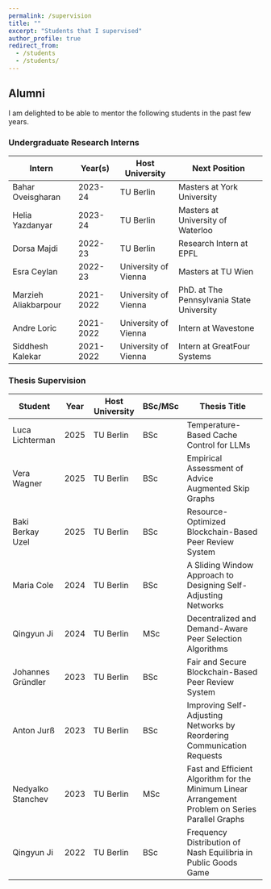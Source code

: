 ```yaml
---
permalink: /supervision
title: ""
excerpt: "Students that I supervised"
author_profile: true
redirect_from: 
  - /students
  - /students/
---
```


## Alumni
I am delighted to be able to mentor the following students in the past few years.

###  Undergraduate Research Interns

| Intern  | Year(s)  | Host University  | Next Position |
|---|---|---|---|
|  Bahar Oveisgharan |  2023-24 |  TU Berlin |   Masters at York University |
|  Helia Yazdanyar  |  2023-24 | TU Berlin  | Masters at University of Waterloo  |
|  Dorsa Majdi |  2022-23 |  TU Berlin |  Research Intern at EPFL |
|  Esra Ceylan  |  2022-23 | University of Vienna  | Masters at TU Wien |
|  Marzieh Aliakbarpour |  2021-2022 |  University of Vienna  |  PhD. at The Pennsylvania State University |
|  Andre Loric  |  2021-2022 | University of Vienna  | Intern at Wavestone|
|  Siddhesh Kalekar |  2021-2022|  University of Vienna  | Intern at GreatFour Systems|


### Thesis Supervision


| Student              | Year  | Host University | BSc/MSc | Thesis Title                                                                 |
|----------------------------------------------------------------|-------|-----------------|---------|----------------------------------------------------------------------------------------------------|
| Luca Lichterman      | 2025  | TU Berlin       | BSc     | Temperature-Based Cache Control for LLMs                                      |
| Vera Wagner          | 2025  | TU Berlin       | BSc     | Empirical Assessment of Advice Augmented Skip Graphs                          |
| Baki Berkay Uzel     | 2025  | TU Berlin       | BSc     | Resource-Optimized Blockchain-Based Peer Review System                        |
| Maria Cole           | 2024  | TU Berlin       | BSc     | A Sliding Window Approach to Designing Self-Adjusting Networks                |
| Qingyun Ji           | 2024  | TU Berlin       | MSc     | Decentralized and Demand-Aware Peer Selection Algorithms                      |
| Johannes Gründler    | 2023  | TU Berlin       | BSc     | Fair and Secure Blockchain-Based Peer Review System                           |
| Anton Jurß           | 2023  | TU Berlin       | BSc     | Improving Self-Adjusting Networks by Reordering Communication Requests        |
| Nedyalko Stanchev    | 2023  | TU Berlin       | MSc     | Fast and Efficient Algorithm for the Minimum Linear Arrangement Problem on Series Parallel Graphs |
| Qingyun Ji           | 2022  | TU Berlin       | BSc     | Frequency Distribution of Nash Equilibria in Public Goods Game                 |
 
